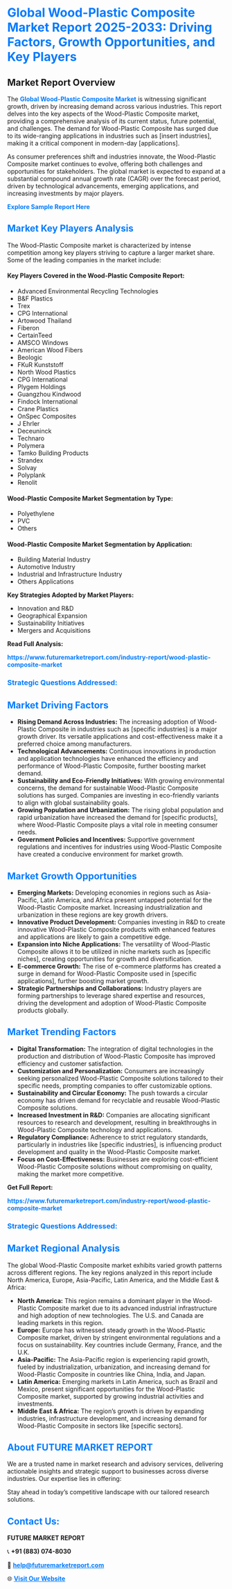 <h1 style="color: #007BFF;">Global Wood-Plastic Composite Market Report 2025-2033: Driving Factors, Growth Opportunities, and Key Players</h1>

<section id="overview">
<h2>Market Report Overview</h2>
<p>The <a href="https://www.futuremarketreport.com/industry-report/wood-plastic-composite-market" style="color: #007BFF; text-decoration: none;"><strong>Global Wood-Plastic Composite Market</strong></a> is witnessing significant growth, driven by increasing demand across various industries. This report delves into the key aspects of the Wood-Plastic Composite market, providing a comprehensive analysis of its current status, future potential, and challenges. The demand for Wood-Plastic Composite has surged due to its wide-ranging applications in industries such as [insert industries], making it a critical component in modern-day [applications].</p>
<p>As consumer preferences shift and industries innovate, the Wood-Plastic Composite market continues to evolve, offering both challenges and opportunities for stakeholders. The global market is expected to expand at a substantial compound annual growth rate (CAGR) over the forecast period, driven by technological advancements, emerging applications, and increasing investments by major players.</p>
</section>

<section id="overview">
<p><a href="https://www.futuremarketreport.com/request-sample/reportId=114842" style="color: #007BFF; text-decoration: none;"><strong>Explore Sample Report Here</strong></a></p>
</section>

<section id="key-players">
<h2 style="color: #007BFF;">Market Key Players Analysis</h2>
<p>The Wood-Plastic Composite market is characterized by intense competition among key players striving to capture a larger market share. Some of the leading companies in the market include:</p>
<h4>Key Players Covered in the Wood-Plastic Composite Report:</h4>
<ul><li>Advanced Environmental Recycling Technologies</li><li>B&amp;F Plastics</li><li>Trex</li><li>CPG International</li><li>Artowood Thailand</li><li>Fiberon</li><li>CertainTeed</li><li>AMSCO Windows</li><li>American Wood Fibers</li><li>Beologic</li><li>FKuR Kunststoff</li><li>North Wood Plastics</li><li>CPG International</li><li>Plygem Holdings</li><li>Guangzhou Kindwood</li><li>Findock International</li><li>Crane Plastics</li><li>OnSpec Composites</li><li>J Ehrler</li><li>Deceuninck</li><li>Technaro</li><li>Polymera</li><li>Tamko Building Products</li><li>Strandex</li><li>Solvay</li><li>Polyplank</li><li>Renolit</li></ul>
<h4>Wood-Plastic Composite Market Segmentation by Type:</h4>
<ul><li>Polyethylene</li><li>PVC</li><li>Others</li></ul>

<h4>Wood-Plastic Composite Market Segmentation by Application:</h4>
<ul><li>Building Material Industry</li><li>Automotive Industry</li><li>Industrial and Infrastructure Industry</li><li>Others Applications</li></ul>
<p><strong>Key Strategies Adopted by Market Players:</strong></p>
<ul>
<li>Innovation and R&D</li>
<li>Geographical Expansion</li>
<li>Sustainability Initiatives</li>
<li>Mergers and Acquisitions</li>
</ul>
</section>

<section>
<p><strong>Read Full Analysis: </strong></p><a href="https://www.futuremarketreport.com/industry-report/wood-plastic-composite-market" style="color: #007BFF; text-decoration: none;"><strong>https://www.futuremarketreport.com/industry-report/wood-plastic-composite-market</strong></a>
<h3 style="color: #007BFF;">Strategic Questions Addressed:</h3>
</section>

<section id="driving-factors">
<h2 style="color: #007BFF;">Market Driving Factors</h2>
<ul>
<li><strong>Rising Demand Across Industries:</strong> The increasing adoption of Wood-Plastic Composite in industries such as [specific industries] is a major growth driver. Its versatile applications and cost-effectiveness make it a preferred choice among manufacturers.</li>
<li><strong>Technological Advancements:</strong> Continuous innovations in production and application technologies have enhanced the efficiency and performance of Wood-Plastic Composite, further boosting market demand.</li>
<li><strong>Sustainability and Eco-Friendly Initiatives:</strong> With growing environmental concerns, the demand for sustainable Wood-Plastic Composite solutions has surged. Companies are investing in eco-friendly variants to align with global sustainability goals.</li>
<li><strong>Growing Population and Urbanization:</strong> The rising global population and rapid urbanization have increased the demand for [specific products], where Wood-Plastic Composite plays a vital role in meeting consumer needs.</li>
<li><strong>Government Policies and Incentives:</strong> Supportive government regulations and incentives for industries using Wood-Plastic Composite have created a conducive environment for market growth.</li>
</ul>
</section>

<section id="growth-opportunities">
<h2 style="color: #007BFF;">Market Growth Opportunities</h2>
<ul>
<li><strong>Emerging Markets:</strong> Developing economies in regions such as Asia-Pacific, Latin America, and Africa present untapped potential for the Wood-Plastic Composite market. Increasing industrialization and urbanization in these regions are key growth drivers.</li>
<li><strong>Innovative Product Development:</strong> Companies investing in R&D to create innovative Wood-Plastic Composite products with enhanced features and applications are likely to gain a competitive edge.</li>
<li><strong>Expansion into Niche Applications:</strong> The versatility of Wood-Plastic Composite allows it to be utilized in niche markets such as [specific niches], creating opportunities for growth and diversification.</li>
<li><strong>E-commerce Growth:</strong> The rise of e-commerce platforms has created a surge in demand for Wood-Plastic Composite used in [specific applications], further boosting market growth.</li>
<li><strong>Strategic Partnerships and Collaborations:</strong> Industry players are forming partnerships to leverage shared expertise and resources, driving the development and adoption of Wood-Plastic Composite products globally.</li>
</ul>
</section>

<section id="trending-factors">
<h2 style="color: #007BFF;">Market Trending Factors</h2>
<ul>
<li><strong>Digital Transformation:</strong> The integration of digital technologies in the production and distribution of Wood-Plastic Composite has improved efficiency and customer satisfaction.</li>
<li><strong>Customization and Personalization:</strong> Consumers are increasingly seeking personalized Wood-Plastic Composite solutions tailored to their specific needs, prompting companies to offer customizable options.</li>
<li><strong>Sustainability and Circular Economy:</strong> The push towards a circular economy has driven demand for recyclable and reusable Wood-Plastic Composite solutions.</li>
<li><strong>Increased Investment in R&D:</strong> Companies are allocating significant resources to research and development, resulting in breakthroughs in Wood-Plastic Composite technology and applications.</li>
<li><strong>Regulatory Compliance:</strong> Adherence to strict regulatory standards, particularly in industries like [specific industries], is influencing product development and quality in the Wood-Plastic Composite market.</li>
<li><strong>Focus on Cost-Effectiveness:</strong> Businesses are exploring cost-efficient Wood-Plastic Composite solutions without compromising on quality, making the market more competitive.</li>
</ul>
</section>

<section>
<p><strong>Get Full Report: </strong></p><a href="https://www.futuremarketreport.com/industry-report/wood-plastic-composite-market" style="color: #007BFF; text-decoration: none;"><strong>https://www.futuremarketreport.com/industry-report/wood-plastic-composite-market</strong></a>
<h3 style="color: #007BFF;">Strategic Questions Addressed:</h3>
</section>


<section id="regional-analysis">
<h2 style="color: #007BFF;">Market Regional Analysis</h2>
<p>The global Wood-Plastic Composite market exhibits varied growth patterns across different regions. The key regions analyzed in this report include North America, Europe, Asia-Pacific, Latin America, and the Middle East & Africa:</p>
<ul>
<li><strong>North America:</strong> This region remains a dominant player in the Wood-Plastic Composite market due to its advanced industrial infrastructure and high adoption of new technologies. The U.S. and Canada are leading markets in this region.</li>
<li><strong>Europe:</strong> Europe has witnessed steady growth in the Wood-Plastic Composite market, driven by stringent environmental regulations and a focus on sustainability. Key countries include Germany, France, and the U.K.</li>
<li><strong>Asia-Pacific:</strong> The Asia-Pacific region is experiencing rapid growth, fueled by industrialization, urbanization, and increasing demand for Wood-Plastic Composite in countries like China, India, and Japan.</li>
<li><strong>Latin America:</strong> Emerging markets in Latin America, such as Brazil and Mexico, present significant opportunities for the Wood-Plastic Composite market, supported by growing industrial activities and investments.</li>
<li><strong>Middle East & Africa:</strong> The region’s growth is driven by expanding industries, infrastructure development, and increasing demand for Wood-Plastic Composite in sectors like [specific sectors].</li>
</ul>
</section>

<footer>
<h2 style="color: #007BFF;">About FUTURE MARKET REPORT</h2>
<p>We are a trusted name in market research and advisory services, delivering actionable insights and strategic support to businesses across diverse industries. Our expertise lies in offering:</p>

<p>Stay ahead in today’s competitive landscape with our tailored research solutions.</p>

<h2 style="color: #007BFF;">Contact Us:</h2>
<p><strong>FUTURE MARKET REPORT</strong></p>
<p>📞 <strong>+91 (883) 074-8030</strong></p>
<p>📧 <strong><a href="mailto:help@futuremarketreport.com" style="color: #007BFF;">help@futuremarketreport.com</a></strong></p>
<p>🌐 <strong><a href="https://www.futuremarketreport.com/" style="color: #007BFF;">Visit Our Website</a></strong></p>
</footer>